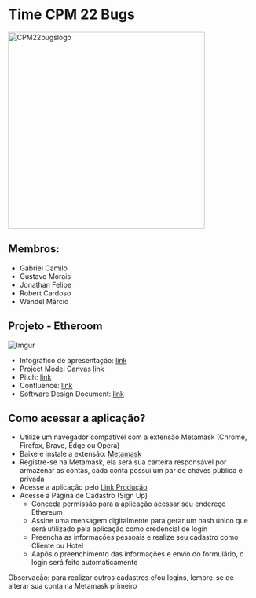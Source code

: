 # Time CPM 22 Bugs

<img src="https://imgur.com/4l0lTPN.png" alt="CPM22bugslogo" width="400"/>

## Membros:
- Gabriel Camilo
- Gustavo Morais
- Jonathan Felipe
- Robert Cardoso
- Wendel Márcio

## Projeto - Etheroom

![Imgur](https://imgur.com/5OtOLwE.png)

- Infográfico de apresentação: [link](https://www.canva.com/design/DAGBTvGa7b0/SNZJTyTx0FxIdC952fsDvA/edit?utm_content=DAGBTvGa7b0&utm_campaign=designshare&utm_medium=link2&utm_source=sharebutton)
- Project Model Canvas [link](https://www.canva.com/design/DAGB3sOnX-I/4c0xUL8AcWWxWmXjkfEQAA/edit?utm_content=DAGB3sOnX-I&utm_campaign=designshare&utm_medium=link2&utm_source=sharebutton)
- Pitch: [link](https://www.canva.com/design/DAGCnWBM-2o/fKR2Za9VGJXHouab4HkjqA/edit?utm_content=DAGCnWBM-2o&utm_campaign=designshare&utm_medium=link2&utm_source=sharebutton)
- Confluence: [link](https://gabrielcamilo.atlassian.net/wiki/spaces/SD/embed/3702805)
- Software Design Document: [link](https://docs.google.com/document/d/1t8TG2hbetfsAXK4JZXrUB1lVgHXjN5OiC22Cs9zvyQ4/edit)

## Como acessar a aplicação?

- Utilize um navegador compatível com a extensão Metamask (Chrome, Firefox, Brave, Edge ou Opera)
- Baixe e instale a extensão: [Metamask](https://metamask.io/download/)
- Registre-se na Metamask, ela será sua carteira responsável por armazenar as contas, cada conta possui um par de chaves pública e privada
- Acesse a aplicação pelo [Link Produção](https://cpm-22-bugs.vercel.app)
- Acesse a Página de Cadastro (Sign Up)
  - Conceda permissão para a aplicação acessar seu endereço Ethereum
  - Assine uma mensagem digitalmente para gerar um hash único que será utilizado pela aplicação como credencial de login
  - Preencha as informações pessoais e realize seu cadastro como Cliente ou Hotel
  - Aapós o preenchimento das informações e envio do formulário, o login será feito automaticamente

Observação: para realizar outros cadastros e/ou logins, lembre-se de alterar sua conta na Metamask primeiro
